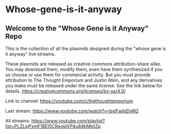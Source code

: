 # Whose-gene-is-it-anyway

## Welcome to the "Whose Gene is it Anyway" Repo

This is the collection of all the plasmids designed during the "whose gene is it anyway" live streams.

These plasmids are released as creative commons attribution-share alike. You may download them, modify them, even have them synthesized if you so choose or use them for commercial activity. But you must provide attribution to The Thought Emporium and Justin Atkin, and any derivatives you make must be released under the same license. See the link below for details.
https://creativecommons.org/licenses/by-sa/4.0/ 

Link to channel: https://youtube.com/c/thethoughtemporium

Last stream: https://www.youtube.com/watch?v=bvIFadgDxRQ

All streams: https://www.youtube.com/playlist?list=PLZLsjPxmF1BEI5CReoklVP4u84kMkjIZp
